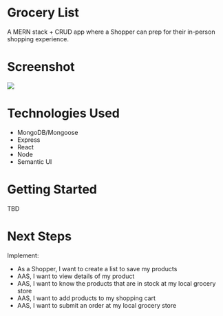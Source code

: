 # Grocery List

A MERN stack + CRUD app where a Shopper can prep for their in-person shopping experience.

# Screenshot

<img src="https://i.imgur.com/GKTuiIs.png">

# Technologies Used

- MongoDB/Mongoose
- Express
- React
- Node
- Semantic UI
  
# Getting Started

TBD

# Next Steps

Implement: 
- As a Shopper, I want to create a list to save my products
- AAS, I want to view details of my product
- AAS, I want to know the products that are in stock at my local grocery store
- AAS, I want to add products to my shopping cart
- AAS, I want to submit an order at my local grocery store

